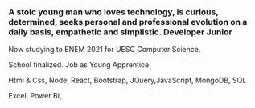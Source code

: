 ### A stoic young man who loves technology, is curious, determined, seeks personal and professional evolution on a daily basis, empathetic and simplistic. Developer Junior

Now studying to ENEM 2021 for UESC Computer Science.

School finalized.
Job as Young Apprentice.

Html & Css, Node, React, Bootstrap, JQuery,JavaScript, MongoDB, SQL

Excel, Power Bi, 

